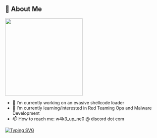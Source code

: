 
## 🚀 About Me

<div id="header" align="left">
  <img src="https://media.giphy.com/media/RKp3DW2ZwDlVS/giphy.gif" width="250"/>
</div>


- 🔭 I’m currently working on an evasive shellcode loader
- 🌱 I’m currently learning/interested in Red Teaming Ops and Malware Development 
- 📫 How to reach me: w4k3_up_ne0 @ discord dot com

[![Typing SVG](https://readme-typing-svg.demolab.com?font=Fira+Code&pause=1000&width=435&lines=%23+whoami;Penetration+Tester;Aspiring+Red+Team+Operator;Cyber+Security+Enthusiast)](https://git.io/typing-svg)

<!--
**du4L5ynchE1n/du4L5ynchE1N** is a ✨ _special_ ✨ repository because its `README.md` (this file) appears on your GitHub profile.

Here are some ideas to get you started:

- 🔭 I’m currently working on ...
- 🌱 I’m currently learning ...
- 👯 I’m looking to collaborate on ...
- 🤔 I’m looking for help with ...
- 💬 Ask me about ...
- 📫 How to reach me: ...
- 😄 Pronouns: ...
- ⚡ Fun fact: ...
-->
